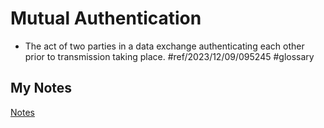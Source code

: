 # Mutual Authentication
- The act of two parties in a data exchange authenticating each other prior to transmission taking place. #ref/2023/12/09/095245 #glossary 
## My Notes
[Notes](mynotes/mutual-authentication-notes.md)
